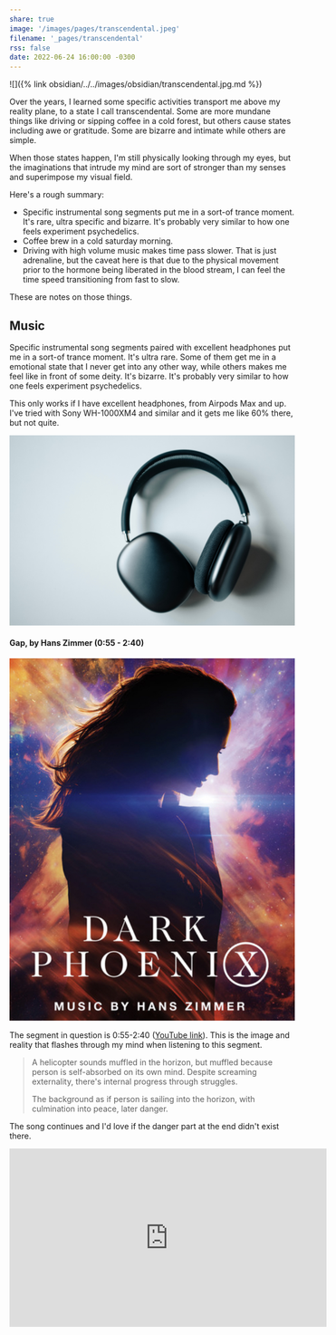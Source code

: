 ```yaml
---
share: true
image: '/images/pages/transcendental.jpeg'
filename: '_pages/transcendental'
rss: false
date: 2022-06-24 16:00:00 -0300
---
```


![]({% link obsidian/../../images/obsidian/transcendental.jpg.md %})

Over the years, I learned some specific activities transport me above my reality plane, to a state I call transcendental. Some are more mundane things like driving or sipping coffee in a cold forest, but others cause states including awe or gratitude. Some are bizarre and intimate while others are simple. 

When those states happen, I'm still physically looking through my eyes, but the imaginations that intrude my mind are sort of stronger than my senses and superimpose my visual field. 

Here's a rough summary:

- Specific instrumental song segments put me in a sort-of trance moment. It's rare, ultra specific and bizarre. It's probably very similar to how one feels experiment psychedelics.
- Coffee brew in a cold saturday morning.
- Driving  with high volume music makes time pass slower. That is just adrenaline, but the caveat here is that due to the physical movement prior to the hormone being liberated in the blood stream, I can feel the time speed transitioning from fast to slow.


These are notes on those things. 

## Music

Specific instrumental song segments paired with excellent headphones put me in a sort-of trance moment. It's ultra rare. Some of them get me in a emotional state that I never get into any other way, while others makes me feel like in front of some deity. It's bizarre. It's probably very similar to how one feels experiment psychedelics.

This only works if I have excellent headphones, from Airpods Max and up. I've tried with Sony WH-1000XM4 and similar and it gets me like 60% there, but not quite.

![simon-hrozian-P7KF3cTRKcE-unsplash.jpg](/images/obsidian/simon-hrozian-P7KF3cTRKcE-unsplash.jpg)

#### Gap, by Hans Zimmer (0:55 - 2:40)

![left|200](/images/obsidian/gap-by-hans-zimmer.jpg)

The segment in question is 0:55-2:40 ([YouTube link](https://youtu.be/AetAIRtV-Wc?t=55)). This is the image and reality that flashes through my mind when listening to this segment.

> A helicopter sounds muffled in the horizon, but muffled because person is self-absorbed on its own mind. Despite screaming externality, there's internal progress through struggles.
> 
> The background as if person is sailing into the horizon, with culmination into peace, later danger.

The song continues and I'd love if the danger part at the end didn't exist there.

<iframe width="560" height="315" src="https://www.youtube.com/embed/AetAIRtV-Wc?start=55" title="YouTube video player" frameborder="0" allow="accelerometer; autoplay; clipboard-write; encrypted-media; gyroscope; picture-in-picture; web-share" allowfullscreen></iframe>